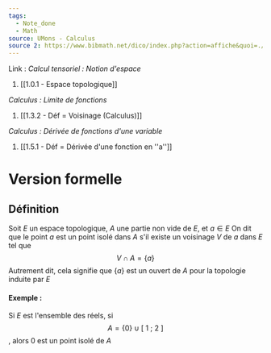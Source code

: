 ```yaml
---
tags:
  - Note_done
  - Math
source: UMons - Calculus
source 2: https://www.bibmath.net/dico/index.php?action=affiche&quoi=./i/isole.html
---
```


Link :
_Calcul tensoriel : Notion d'espace_
1. [[1.0.1 - Espace topologique]]

_Calculus : Limite de fonctions_
1. [[1.3.2 - Déf = Voisinage (Calculus)]]

_Calculus : Dérivée de fonctions d'une variable_
1. [[1.5.1 - Déf = Dérivée d'une fonction en ''a'']]


# Version formelle
## Définition
Soit $E$ un espace topologique, $A$ une partie non vide de $E$, et $a \in E$ 
On dit que le point $a$ est un point isolé dans $A$ s'il existe un voisinage $V$ de $a$ dans $E$ tel que $$V \cap A = \{a \}$$Autrement dit, cela signifie que $\{a \}$ est un ouvert de $A$ pour la topologie induite par $E$ 

#### Exemple :
Si $E$ est l'ensemble des réels, si $$A = \{0 \} \cup [\ 1\ ;\ 2\ ]$$, alors 0 est un point isolé de $A$
